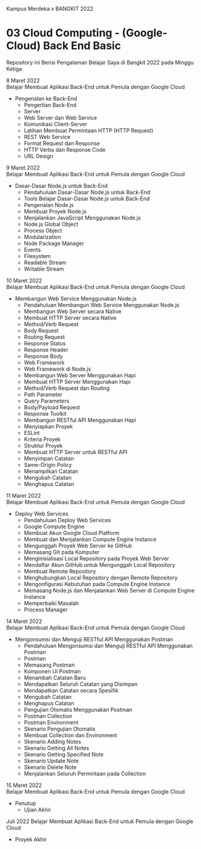 Kampus Merdeka x BANGKIT 2022

# 03 Cloud Computing - (Google-Cloud) Back End Basic
Repository ini Berisi Pengalaman Belajar Saya di Bangkit 2022 pada Minggu Ketiga

8 Maret 2022  
Belajar Membuat Aplikasi Back-End untuk Pemula dengan Google Cloud
  * Pengenalan ke Back-End
    * Pengertian Back-End
    * Server
    * Web Server dan Web Service
    * Komunikasi Client-Server
    * Latihan Membuat Permintaan HTTP (HTTP Request)
    * REST Web Service
    * Format Request dan Response
    * HTTP Verbs dan Response Code
    * URL Design

9 Maret 2022  
Belajar Membuat Aplikasi Back-End untuk Pemula dengan Google Cloud
  * Dasar-Dasar Node.js untuk Back-End
    * Pendahuluan Dasar-Dasar Node.js untuk Back-End
    * Tools Belajar Dasar-Dasar Node.js untuk Back-End
    * Pengenalan Node.js
    * Membuat Proyek Node.js
    * Menjalankan JavaScript Menggunakan Node.js
    * Node.js Global Object
    * Process Object
    * Modularization
    * Node Package Manager
    * Events
    * Filesystem
    * Readable Stream
    * Writable Stream

10 Maret 2022  
Belajar Membuat Aplikasi Back-End untuk Pemula dengan Google Cloud
  * Membangun Web Service Menggunakan Node.js
    * Pendahuluan Membangun Web Service Menggunakan Node.js
    * Membangun Web Server secara Native
    * Membuat HTTP Server secara Native
    * Method/Verb Request
    * Body Request
    * Routing Request
    * Response Status
    * Response Header
    * Response Body
    * Web Framework
    * Web Framework di Node.js
    * Membangun Web Server Menggunakan Hapi
    * Membuat HTTP Server Menggunakan Hapi
    * Method/Verb Request dan Routing
    * Path Parameter
    * Query Parameters
    * Body/Payload Request
    * Response Toolkit
    * Membangun RESTful API Menggunakan Hapi
    * Menyiapkan Proyek
    * ESLint
    * Kriteria Proyek
    * Struktur Proyek
    * Membuat HTTP Server untuk RESTful API
    * Menyimpan Catatan
    * Same-Origin Policy
    * Menampilkan Catatan
    * Mengubah Catatan
    * Menghapus Catatan

11 Maret 2022  
Belajar Membuat Aplikasi Back-End untuk Pemula dengan Google Cloud
  * Deploy Web Services
    * Pendahuluan Deploy Web Services
    * Google Compute Engine
    * Membuat Akun Google Cloud Platform
    * Membuat dan Menjalankan Compute Engine Instance
    * Mengunggah Proyek Web Server ke GitHub
    * Memasang Git pada Komputer
    * Menginisialisasi Local Repository pada Proyek Web Server
    * Mendaftar Akun GitHub untuk Mengunggah Local Repository
    * Membuat Remote Repository
    * Menghubungkan Local Repository dengan Remote Repository
    * Mengonfigurasi Kebutuhan pada Compute Engine Instance
    * Memasang Node.js dan Menjalankan Web Server di Compute Engine Instance
    * Memperbaiki Masalah
    * Process Manager

14 Maret 2022  
Belajar Membuat Aplikasi Back-End untuk Pemula dengan Google Cloud
  * Mengonsumsi dan Menguji RESTful API Menggunakan Postman
    * Pendahuluan Mengonsumsi dan Menguji RESTful API Menggunakan Postman
    * Postman
    * Memasang Postman
    * Komponen UI Postman
    * Menambah Catatan Baru
    * Mendapatkan Seluruh Catatan yang Disimpan
    * Mendapatkan Catatan secara Spesifik
    * Mengubah Catatan
    * Menghapus Catatan
    * Pengujian Otomatis Menggunakan Postman
    * Postman Collection
    * Postman Environment
    * Skenario Pengujian Otomatis
    * Membuat Collection dan Environment
    * Skenario Adding Notes
    * Skenario Getting All Notes
    * Skenario Getting Specified Note
    * Skenario Update Note
    * Skenario Delete Note
    * Menjalankan Seluruh Permintaan pada Collection    

15 Maret 2022  
Belajar Membuat Aplikasi Back-End untuk Pemula dengan Google Cloud
  * Penutup
    * Ujian Akhir

Juli 2022
Belajar Membuat Aplikasi Back-End untuk Pemula dengan Google Cloud
  * Proyek Akhir
